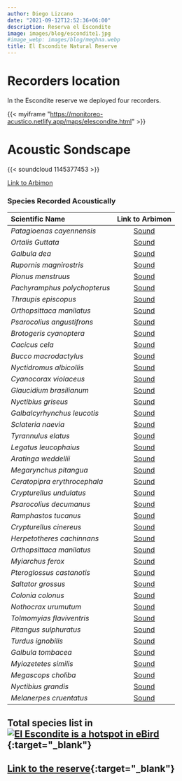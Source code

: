 ```yaml
---
author: Diego Lizcano
date: "2021-09-12T12:52:36+06:00"
description: Reserva el Escondite
image: images/blog/escondite1.jpg
#image_webp: images/blog/meghna.webp
title: El Escondite Natural Reserve
---
```


# Recorders location

In the Escondite reserve we deployed four recorders.

{{< myiframe "https://monitoreo-acustico.netlify.app/maps/elescondite.html" >}}


# Acoustic Sondscape

{{< soundcloud 1145377453 >}}

[Link to Arbimon](https://arbimon.rfcx.org/project/destinos-awake/visualizer/rec/45959386)

### Species Recorded Acoustically


|__Scientific Name__| Link to Arbimon|
| :---        |     :----:   |
|_Patagioenas cayennensis_|[Sound](https://arbimon.rfcx.org/project/destinos-awake/visualizer/rec/45937718?gain=30)|
|_Ortalis Guttata_|[Sound](https://arbimon.rfcx.org/project/destinos-awake/visualizer/rec/45937733?gain=30)|
|_Galbula dea_|	[Sound](	https://arbimon.rfcx.org/project/destinos-awake/visualizer/rec/45937743?gain=30	)|
|_Rupornis magnirostris_|	[Sound](	https://arbimon.rfcx.org/project/destinos-awake/visualizer/rec/45937754?gain=30	)|
|_Pionus menstruus_|	[Sound](	https://arbimon.rfcx.org/project/destinos-awake/visualizer/rec/45937763?gain=30	)|
|_Pachyramphus polychopterus_|	[Sound](	https://arbimon.rfcx.org/project/destinos-awake/visualizer/rec/45937774?gain=30	)|
|_Thraupis episcopus_|	[Sound](	https://arbimon.rfcx.org/project/destinos-awake/visualizer/rec/45937774?gain=30	)|
|_Orthopsittaca manilatus_|	[Sound](	https://arbimon.rfcx.org/project/destinos-awake/visualizer/rec/45937850?gain=30	)|
|_Psarocolius angustifrons_|	[Sound](	https://arbimon.rfcx.org/project/destinos-awake/visualizer/rec/45937860?gain=30	)|
|_Brotogeris cyanoptera_|	[Sound](	https://arbimon.rfcx.org/project/destinos-awake/visualizer/rec/45938038?gain=30	)|
|_Cacicus cela_|	[Sound](	https://arbimon.rfcx.org/project/destinos-awake/visualizer/rec/45938112?gain=30	)|
|_Bucco macrodactylus_|	[Sound](	https://arbimon.rfcx.org/project/destinos-awake/visualizer/rec/45938314?gain=25	)|
|_Nyctidromus albicollis_|	[Sound](	https://arbimon.rfcx.org/project/destinos-awake/visualizer/rec/45933808	)|
|_Cyanocorax violaceus_|	[Sound](	https://arbimon.rfcx.org/project/destinos-awake/visualizer/rec/45934611	)|
|_Glaucidium brasilianum_|	[Sound](	https://arbimon.rfcx.org/project/destinos-awake/visualizer/rec/45935767/?gain=25	)|
|_Nyctibius griseus_|	[Sound](	https://arbimon.rfcx.org/project/destinos-awake/visualizer/rec/46000478	)|
|_Galbalcyrhynchus leucotis_|	[Sound](	https://arbimon.rfcx.org/project/destinos-awake/visualizer/rec/46002259?gain=25	)|
|_Sclateria naevia_|	[Sound](	https://arbimon.rfcx.org/project/destinos-awake/visualizer/rec/46002263?gain=25	)|
|_Tyrannulus elatus_|	[Sound](	https://arbimon.rfcx.org/project/destinos-awake/visualizer/rec/46002663?gain=30	)|
|_Legatus leucophaius_|	[Sound](	https://arbimon.rfcx.org/project/destinos-awake/visualizer/rec/45728147?gain=25	)|
|_Aratinga weddellii_|	[Sound](	https://arbimon.rfcx.org/project/destinos-awake/visualizer/rec/45728427?gain=20	)|
|_Megarynchus pitangua_|	[Sound](	https://arbimon.rfcx.org/project/destinos-awake/visualizer/rec/45728813?gain=20	)|
|_Ceratopipra erythrocephala_|	[Sound](	https://arbimon.rfcx.org/project/destinos-awake/visualizer/rec/45729115?gain=20	)|
|_Crypturellus undulatus_|	[Sound](	https://arbimon.rfcx.org/project/destinos-awake/visualizer/rec/45729425?gain=20	)|
|_Psarocolius decumanus_|	[Sound](	https://arbimon.rfcx.org/project/destinos-awake/visualizer/rec/45729495?gain=20	)|
|_Ramphastos tucanus_|	[Sound](	https://arbimon.rfcx.org/project/destinos-awake/visualizer/rec/45729891?gain=20	)|
|_Crypturellus cinereus_|	[Sound](	https://arbimon.rfcx.org/project/destinos-awake/visualizer/rec/45730024?gain=20	)|
|_Herpetotheres cachinnans_|	[Sound](	https://arbimon.rfcx.org/project/destinos-awake/visualizer/rec/45731805?gain=20	)|
|_Orthopsittaca manilatus_|	[Sound](	https://arbimon.rfcx.org/project/destinos-awake/visualizer/rec/45731951?gain=20	)|
|_Myiarchus ferox_|	[Sound](	https://arbimon.rfcx.org/project/destinos-awake/visualizer/rec/45732337?gain=20	)|
|_Pteroglossus castanotis_|	[Sound](	https://arbimon.rfcx.org/project/destinos-awake/visualizer/rec/45420971?gain=25	)|
|_Saltator grossus_|	[Sound](	https://arbimon.rfcx.org/project/destinos-awake/visualizer/rec/45426354?gain=20	)|
|_Colonia colonus_|	[Sound](	https://arbimon.rfcx.org/project/destinos-awake/visualizer/rec/45698509?gain=20	)|
|_Nothocrax urumutum_|	[Sound](	https://arbimon.rfcx.org/project/destinos-awake/visualizer/rec/45699101/?gain=30	)|
|_Tolmomyias flaviventris_|	[Sound](	https://arbimon.rfcx.org/project/destinos-awake/visualizer/rec/43754078?gain=25	)|
|_Pitangus sulphuratus_|	[Sound](	https://arbimon.rfcx.org/project/destinos-awake/visualizer/rec/43753847?gain=25	)|
|_Turdus ignobilis_|	[Sound](	https://arbimon.rfcx.org/project/destinos-awake/visualizer/rec/43753829?gain=25	)|
|_Galbula tombacea_|	[Sound](	https://arbimon.rfcx.org/project/destinos-awake/visualizer/rec/43755247?gain=20	)|
|_Myiozetetes similis_|	[Sound](	https://arbimon.rfcx.org/project/destinos-awake/visualizer/rec/43755930?gain=20	)|
|_Megascops choliba_|	[Sound](	https://arbimon.rfcx.org/project/destinos-awake/visualizer/rec/43824961?gain=25	)|
|_Nyctibius grandis_|	[Sound](	https://arbimon.rfcx.org/project/destinos-awake/visualizer/rec/43622396?gain=25	)|
|_Melanerpes cruentatus_|	[Sound](	https://arbimon.rfcx.org/project/destinos-awake/visualizer/rec/43824758?gain=25	)|


## Total species list in[![El Escondite is a hotspot in eBird](/images/blog/Logo_ebird.png "El Escondite eBird hotspot")](https://ebird.org/hotspot/L6464472){:target="_blank"}

## [Link to the reserve](https://www.elescondite.org){:target="_blank"}




